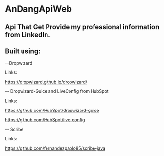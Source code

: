 AnDangApiWeb
============

## Api That Get Provide my professional information from LinkedIn.


## Built using:
--Dropwizard

Links: 

https://dropwizard.github.io/dropwizard/

-- Dropwizard-Guice and LiveConfig from HubSpot 

Links: 

https://github.com/HubSpot/dropwizard-guice

https://github.com/HubSpot/live-config

-- Scribe

Links:

https://github.com/fernandezpablo85/scribe-java
